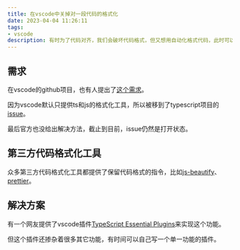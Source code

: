 ```yaml
---
title: 在vscode中关掉对一段代码的格式化
date: 2023-04-04 11:26:11
tags:
- vscode
description: 有时为了代码对齐，我们会破坏代码格式，但又想用自动化格式代码，此时可以这样做。
---
```

## 需求
在vscode的github项目，也有人提出了[这个需求](https://github.com/microsoft/vscode/issues/33772)。

因为vscode默认只提供ts和js的格式化工具，所以被移到了typescript项目的[issue](https://github.com/microsoft/TypeScript/issues/18261)。

最后官方也没给出解决方法，截止到目前，issue仍然是打开状态。

## 第三方代码格式化工具
众多第三方代码格式化工具都提供了保留代码格式的指令，比如[js-beautify](https://github.com/beautify-web/js-beautify#preserve-directive)、[prettier](https://prettier.io/docs/en/ignore.html)。

## 解决方案
有一个网友提供了vscode插件[TypeScript Essential Plugins](https://marketplace.visualstudio.com/items?itemName=zardoy.ts-essential-plugins)来实现这个功能。

但这个插件还掺杂着很多其它功能，有时间可以自己写一个单一功能的插件。
